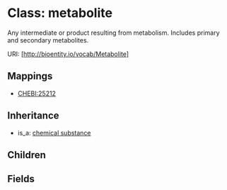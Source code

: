 # Class: metabolite


Any intermediate or product resulting from metabolism. Includes primary and secondary metabolites.

URI: [http://bioentity.io/vocab/Metabolite]
## Mappings

 * [CHEBI:25212](http://purl.obolibrary.org/obo/CHEBI_25212)
## Inheritance

 *  is_a: [chemical substance](ChemicalSubstance.md)
## Children

## Fields

